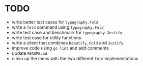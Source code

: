 # TODO

- write better test cases for `typography.Fold`
- write a `fold` command using `typography.Fold`
- write test case and benchmark for `typography.Justify`
- write test case for utility functions
- write a client that combines `Beautify`, `Fold` and `Justify`
- improve code using `go lint` and add comments
- update `README.md`
- clean up the mess with the two different `fold` implementations
